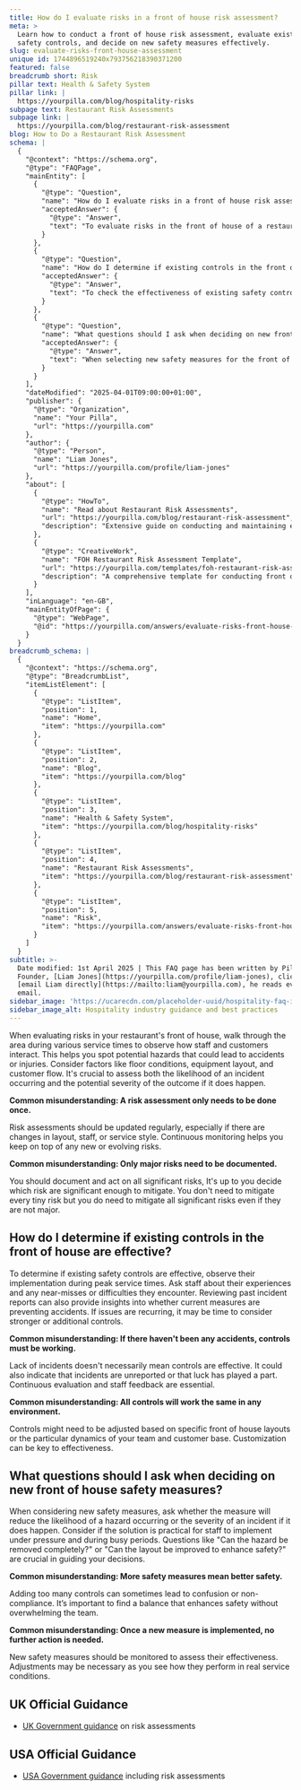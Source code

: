 ```yaml
---
title: How do I evaluate risks in a front of house risk assessment?
meta: >
  Learn how to conduct a front of house risk assessment, evaluate existing
  safety controls, and decide on new safety measures effectively.
slug: evaluate-risks-front-house-assessment
unique id: 1744896519240x793756218390371200
featured: false
breadcrumb short: Risk
pillar text: Health & Safety System
pillar link: |
  https://yourpilla.com/blog/hospitality-risks
subpage text: Restaurant Risk Assessments
subpage link: |
  https://yourpilla.com/blog/restaurant-risk-assessment
blog: How to Do a Restaurant Risk Assessment
schema: |
  {
    "@context": "https://schema.org",
    "@type": "FAQPage",
    "mainEntity": [
      {
        "@type": "Question",
        "name": "How do I evaluate risks in a front of house risk assessment?",
        "acceptedAnswer": {
          "@type": "Answer",
          "text": "To evaluate risks in the front of house of a restaurant, conduct walkthroughs during different service times to observe interactions between staff and customers. Assess factors such as floor conditions, equipment layout, and customer flow. Regularly update your risk assessments, especially following changes in layout, staff, or service styles and document all significant risks."
        }
      },
      {
        "@type": "Question",
        "name": "How do I determine if existing controls in the front of house are effective?",
        "acceptedAnswer": {
          "@type": "Answer",
          "text": "To check the effectiveness of existing safety controls in the front of house, observe their implementation during busy times, and solicit feedback from staff regarding any near-misses or difficulties. Review past incident reports to determine if these measures are effectively preventing accidents. Adjust controls as needed to fit the specific requirements of your venue and team dynamics."
        }
      },
      {
        "@type": "Question",
        "name": "What questions should I ask when deciding on new front of house safety measures?",
        "acceptedAnswer": {
          "@type": "Answer",
          "text": "When selecting new safety measures for the front of house, consider the following: (1) Will the measure decrease the likelihood or severity of hazards? (2) Is the measure practical for staff to implement, especially during busy periods? (3) Can the hazard be completely removed, or can the layout be improved for better safety? Evaluate the balance between safety enhancement and practicality to avoid overwhelming the team."
        }
      }
    ],
    "dateModified": "2025-04-01T09:00:00+01:00",
    "publisher": {
      "@type": "Organization",
      "name": "Your Pilla",
      "url": "https://yourpilla.com"
    },
    "author": {
      "@type": "Person",
      "name": "Liam Jones",
      "url": "https://yourpilla.com/profile/liam-jones"
    },
    "about": [
      {
        "@type": "HowTo",
        "name": "Read about Restaurant Risk Assessments",
        "url": "https://yourpilla.com/blog/restaurant-risk-assessment",
        "description": "Extensive guide on conducting and maintaining effective risk assessments in restaurant settings."
      },
      {
        "@type": "CreativeWork",
        "name": "FOH Restaurant Risk Assessment Template",
        "url": "https://yourpilla.com/templates/foh-restaurant-risk-assessment",
        "description": "A comprehensive template for conducting front of house risk assessments, aiding in identifying and documenting significant risks."
      }
    ],
    "inLanguage": "en-GB",
    "mainEntityOfPage": {
      "@type": "WebPage",
      "@id": "https://yourpilla.com/answers/evaluate-risks-front-house-assessment"
    }
  }
breadcrumb_schema: |
  {
    "@context": "https://schema.org",
    "@type": "BreadcrumbList",
    "itemListElement": [
      {
        "@type": "ListItem",
        "position": 1,
        "name": "Home",
        "item": "https://yourpilla.com"
      },
      {
        "@type": "ListItem",
        "position": 2,
        "name": "Blog",
        "item": "https://yourpilla.com/blog"
      },
      {
        "@type": "ListItem",
        "position": 3,
        "name": "Health & Safety System",
        "item": "https://yourpilla.com/blog/hospitality-risks"
      },
      {
        "@type": "ListItem",
        "position": 4,
        "name": "Restaurant Risk Assessments",
        "item": "https://yourpilla.com/blog/restaurant-risk-assessment"
      },
      {
        "@type": "ListItem",
        "position": 5,
        "name": "Risk",
        "item": "https://yourpilla.com/answers/evaluate-risks-front-house-assessment"
      }
    ]
  }
subtitle: >-
  Date modified: 1st April 2025 | This FAQ page has been written by Pilla
  Founder, [Liam Jones](https://yourpilla.com/profile/liam-jones), click to
  [email Liam directly](https://mailto:liam@yourpilla.com), he reads every
  email.
sidebar_image: 'https://ucarecdn.com/placeholder-uuid/hospitality-faq-image.jpg'
sidebar_image_alt: Hospitality industry guidance and best practices
---
```

When evaluating risks in your restaurant's front of house, walk through the area during various service times to observe how staff and customers interact. This helps you spot potential hazards that could lead to accidents or injuries. Consider factors like floor conditions, equipment layout, and customer flow. It's crucial to assess both the likelihood of an incident occurring and the potential severity of the outcome if it does happen.

**Common misunderstanding: A risk assessment only needs to be done once.**

Risk assessments should be updated regularly, especially if there are changes in layout, staff, or service style. Continuous monitoring helps you keep on top of any new or evolving risks.

**Common misunderstanding: Only major risks need to be documented.**

You should document and act on all significant risks, It's up to you decide which risk are significant enough to mitigate. You don't need to mitigate every tiny risk but you do need to mitigate all significant risks even if they are not major.

## How do I determine if existing controls in the front of house are effective?

To determine if existing safety controls are effective, observe their implementation during peak service times. Ask staff about their experiences and any near-misses or difficulties they encounter. Reviewing past incident reports can also provide insights into whether current measures are preventing accidents. If issues are recurring, it may be time to consider stronger or additional controls.

**Common misunderstanding: If there haven't been any accidents, controls must be working.**

Lack of incidents doesn't necessarily mean controls are effective. It could also indicate that incidents are unreported or that luck has played a part. Continuous evaluation and staff feedback are essential.

**Common misunderstanding: All controls will work the same in any environment.**

Controls might need to be adjusted based on specific front of house layouts or the particular dynamics of your team and customer base. Customization can be key to effectiveness.

## What questions should I ask when deciding on new front of house safety measures?

When considering new safety measures, ask whether the measure will reduce the likelihood of a hazard occurring or the severity of an incident if it does happen. Consider if the solution is practical for staff to implement under pressure and during busy periods. Questions like "Can the hazard be removed completely?" or "Can the layout be improved to enhance safety?" are crucial in guiding your decisions.

**Common misunderstanding: More safety measures mean better safety.**

Adding too many controls can sometimes lead to confusion or non-compliance. It’s important to find a balance that enhances safety without overwhelming the team.

**Common misunderstanding: Once a new measure is implemented, no further action is needed.**

New safety measures should be monitored to assess their effectiveness. Adjustments may be necessary as you see how they perform in real service conditions.

## UK Official Guidance

-   [UK Government guidance](https://www.hse.gov.uk/catering/risk.htm) on risk assessments

## USA Official Guidance

-   [USA Government guidance](https://www.fda.gov/regulatory-information/search-fda-guidance-documents/draft-guidance-industry-hazard-analysis-and-risk-based-preventive-controls-human-food) including risk assessments
